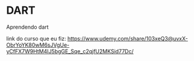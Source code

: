 # DART

Aprendendo dart

link do curso que eu fiz: https://www.udemy.com/share/103xeQ3@uvxX-ObrYoYK80wM6sJVgUe-yCfFX7W9HtM4IJ5bgGE_Sqe_c2qjfU2MKSid77Dc/

